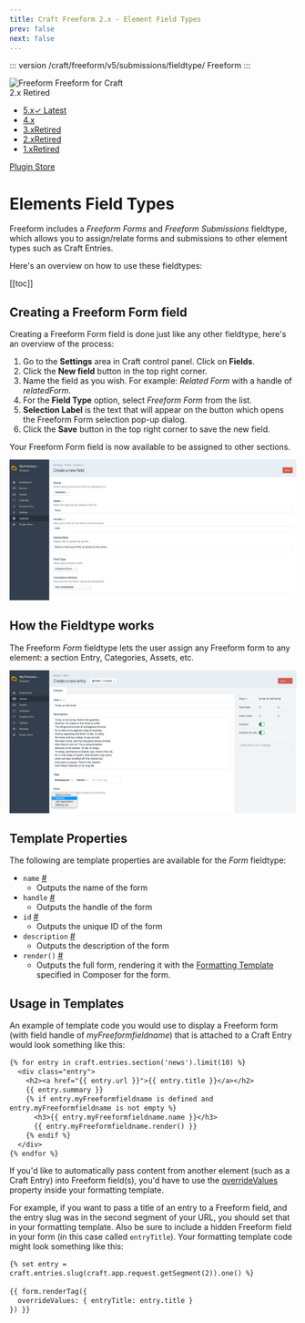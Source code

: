```yaml
---
title: Craft Freeform 2.x - Element Field Types
prev: false
next: false
---
```


::: version /craft/freeform/v5/submissions/fieldtype/
Freeform
:::

<div id="pr-heading">
    <img src="https://docs.solspace.com/extras/icons/products/freeform-icon.png" alt="Freeform" class="pr-image">
    <span class="pr-name">Freeform</span>
    <span class="pr-category">for Craft</span>
    <div class="pr-v-wrapper">
        <div class="pr-v">
            <span class="pr-v-v">2.x</span>
            <span class="pr-v-type pr-retired">Retired</span>
            <span class="pr-v-arrow arrow down"></span>
        </div>
        <ul class="pr-v-list">
            <li><a href="/craft/freeform/v5/">5.x<span class="pr-v-type pr-latest">✓ Latest</span></a></li>
            <li><a href="/craft/freeform/v4/">4.x</a></li>
            <li><a href="/craft/freeform/v3/">3.x<span class="pr-v-type pr-retired">Retired</span></a></li>
            <li><a href="/craft/freeform/v2/">2.x<span class="pr-v-type pr-retired">Retired</span></a></li>
            <li><a href="/craft/freeform/v1/">1.x<span class="pr-v-type pr-retired">Retired</span></a></li>
        </ul>
    </div>
    <div class="pr-buy">
        <a href="https://plugins.craftcms.com/freeform" class="button button-blue"><span class="external-url">Plugin Store</span></a>
    </div>
</div>

<span class="page-section"></span>

# Elements Field Types

Freeform includes a *Freeform Forms* and *Freeform Submissions* <Badge type="feature" text="2.5.0+" /> fieldtype, which allows you to assign/relate forms and submissions to other element types such as Craft Entries.

Here's an overview on how to use these fieldtypes:


[[toc]]



## Creating a Freeform Form field
Creating a Freeform Form field is done just like any other fieldtype, here's an overview of the process:

1. Go to the **Settings** area in Craft control panel. Click on **Fields**.
2. Click the **New field** button in the top right corner.
3. Name the field as you wish. For example: *Related Form* with a handle of *relatedForm*.
4. For the **Field Type** option, select *Freeform Form* from the list.
6. **Selection Label** is the text that will appear on the button which opens the Freeform Form selection pop-up dialog.
7. Click the **Save** button in the top right corner to save the new field.

Your Freeform Form field is now available to be assigned to other sections.

![Create New Fieldtype](../images/cp_fieldtype-create.png)


## How the Fieldtype works
The Freeform *Form* fieldtype lets the user assign any Freeform form to any element: a section Entry, Categories, Assets, etc.

![Using Fieldtype](../images/cp_fieldtype-entry.png)


## Template Properties

The following are template properties are available for the *Form* fieldtype:

* `name` <a href="#param-name" id="param-name" class="docs-anchor">#</a>
	* Outputs the name of the form
* `handle` <a href="#param-handle" id="param-handle" class="docs-anchor">#</a>
	* Outputs the handle of the form
* `id` <a href="#param-id" id="param-id" class="docs-anchor">#</a>
	* Outputs the unique ID of the form
* `description` <a href="#param-description" id="param-description" class="docs-anchor">#</a>
	* Outputs the description of the form
* `render()` <a href="#param-render" id="param-render" class="docs-anchor">#</a>
	* Outputs the full form, rendering it with the [Formatting Template](./formatting-templates.md) specified in Composer for the form.


## Usage in Templates
An example of template code you would use to display a Freeform form (with field handle of *myFreeformfieldname*) that is attached to a Craft Entry would look something like this:

``` twig
{% for entry in craft.entries.section('news').limit(10) %}
  <div class="entry">
    <h2><a href="{{ entry.url }}">{{ entry.title }}</a></h2>
    {{ entry.summary }}
    {% if entry.myFreeformfieldname is defined and entry.myFreeformfieldname is not empty %}
      <h3>{{ entry.myFreeformfieldname.name }}</h3>
      {{ entry.myFreeformfieldname.render() }}
    {% endif %}
  </div>
{% endfor %}
```


If you'd like to automatically pass content from another element (such as a Craft Entry) into Freeform field(s), you'd have to use the [overrideValues](../template-objects/form.md#prop-custattr-overridevalues) property inside your formatting template.

For example, if you want to pass a title of an entry to a Freeform field, and the entry slug was in the second segment of your URL, you should set that in your formatting template. Also be sure to include a hidden Freeform field in your form (in this case called `entryTitle`). Your formatting template code might look something like this:

``` twig
{% set entry = craft.entries.slug(craft.app.request.getSegment(2)).one() %}

{{ form.renderTag({
  overrideValues: { entryTitle: entry.title }
}) }}
```

